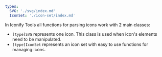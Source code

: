 ```yaml
types:
  SVG: './svg/index.md'
  IconSet: './icon-set/index.md'
```

In Iconify Tools all functions for parsing icons work with 2 main classes:

- `[type]SVG` represents one icon. This class is used when icon's elements need to be manipulated.
- `[type]IconSet` represents an icon set with easy to use functions for managing icons.
